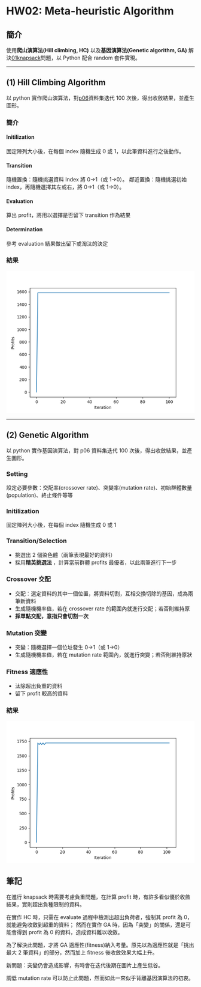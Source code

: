 # HW02: Meta-heuristic Algorithm

## 簡介

使用**爬山演算法(Hill climbing, HC)** 以及**基因演算法(Genetic algorithm, GA)** 解決[01knapsack](https://people.sc.fsu.edu/~jburkardt/datasets/knapsack_01/knapsack_01.html)問題，以 Python 配合 random 套件實現。

---

## (1) Hill Climbing Algorithm

以 python 實作爬山演算法，對[p06](https://people.sc.fsu.edu/~jburkardt/datasets/knapsack_01/knapsack_01.html)資料集迭代 100 次後，得出收斂結果，並產生圖形。

### 簡介

#### Initilization

固定陣列大小後，在每個 index 隨機生成 0 或 1，以此筆資料進行之後動作。

#### Transition

隨機置換：隨機挑選資料 Index 將 0->1（或 1->0）。
鄰近置換：隨機挑選初始 index，再隨機選擇其左或右，將 0->1（或 1->0）。

#### Evaluation

算出 profit，將用以選擇是否留下 transition 作為結果

#### Determination

參考 evaluation 結果做出留下或淘汰的決定

### 結果

<img src="/info/HC.png" width="550"/>

---

## (2) Genetic Algorithm

以 python 實作基因演算法，對 p06 資料集迭代 100 次後，得出收斂結果，並產生圖形。

### Setting

設定必要參數：交配率(crossover rate)、突變率(mutation rate)、初始群體數量(population)、終止條件等等

### Initilization

固定陣列大小後，在每個 index 隨機生成 0 或 1

### Transition/Selection

- 挑選出 2 個染色體（兩筆表現最好的資料）
- 採用**精英挑選法** ，計算當前群體 profits 最優者，以此兩筆進行下一步

### Crossover 交配

- 交配：選定資料的其中一個位置，將資料切割，互相交換切除的基因，成為兩筆新資料
- 生成隨機機率值，若在 crossover rate 的範圍內就進行交配；若否則維持原
- **採單點交配，意指只會切割一次**

### Mutation 突變

- 突變：隨機選擇一個位址發生 0->1（或 1->0）
- 生成隨機機率值，若在 mutation rate 範圍內，就進行突變；若否則維持原狀

### Fitness 適應性

- 汰除超出負重的資料
- 留下 profit 較高的資料

### 結果

<img src="/info/GA.png" width="550"/>

## 筆記

在進行 knapsack 時需要考慮負重問題，在計算 profit 時，有許多看似優於收斂結果，實則超出負種限制的資料。

在實作 HC 時，只需在 evaluate 過程中檢測出超出負荷者，強制其 profit 為 0，就能避免收斂到超重的資料；
然而在實作 GA 時，因為「突變」的關係，還是可能會得到 profit 為 0 的資料，造成資料難以收斂。

為了解決此問題，才將 GA 適應性(fitness)納入考量。原先以為適應性就是「挑出最大 2 筆資料」的部分，然而加上 fitness 後收斂效果大幅上升。

新問題：突變仍會造成影響，有時會在迭代後期在圖片上產生低谷。

調低 mutation rate 可以防止此問題，然而如此一來似乎背離基因演算法的初衷。
